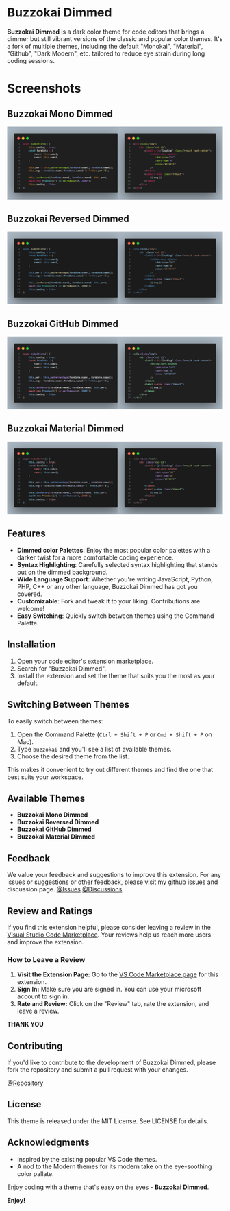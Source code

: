 # Buzzokai Dimmed

**Buzzokai Dimmed** is a dark color theme for code editors that brings a dimmer but still vibrant versions of the classic and popular color themes. It's a fork of multiple themes, including the default "Monokai", "Material", "Github", "Dark Modern", etc. tailored to reduce eye strain during long coding sessions.

# Screenshots

## Buzzokai Mono Dimmed

![Buzzokai Mono Dimmed](https://raw.githubusercontent.com/HRIDOY-BUZZ/buzzokai-dimmed/master/screenshots/1.mono.png)

## Buzzokai Reversed Dimmed

![Buzzokai Reversed Dimmed](https://raw.githubusercontent.com/HRIDOY-BUZZ/buzzokai-dimmed/master/screenshots/2.reversed.png)

## Buzzokai GitHub Dimmed

![Buzzokai GitHub Dimmed](https://raw.githubusercontent.com/HRIDOY-BUZZ/buzzokai-dimmed/master/screenshots/3.github.png)

## Buzzokai Material Dimmed

![Buzzokai Material Dimmed](https://raw.githubusercontent.com/HRIDOY-BUZZ/buzzokai-dimmed/master/screenshots/4.material.png)

## Features

- **Dimmed color Palettes**: Enjoy the most popular color palettes with a darker twist for a more comfortable coding experience.
- **Syntax Highlighting**: Carefully selected syntax highlighting that stands out on the dimmed background.
- **Wide Language Support**: Whether you're writing JavaScript, Python, PHP, C++ or any other language, Buzzokai Dimmed has got you covered.
- **Customizable**: Fork and tweak it to your liking. Contributions are welcome!
- **Easy Switching**: Quickly switch between themes using the Command Palette.

## Installation

1. Open your code editor's extension marketplace.
2. Search for "Buzzokai Dimmed".
3. Install the extension and set the theme that suits you the most as your default.

## Switching Between Themes

To easily switch between themes:

1. Open the Command Palette (`Ctrl + Shift + P` or `Cmd + Shift + P` on Mac).
2. Type `buzzokai` and you'll see a list of available themes.
3. Choose the desired theme from the list.

This makes it convenient to try out different themes and find the one that best suits your workspace.

## Available Themes

- **Buzzokai Mono Dimmed**
- **Buzzokai Reversed Dimmed**
- **Buzzokai GitHub Dimmed**
- **Buzzokai Material Dimmed**

## Feedback

We value your feedback and suggestions to improve this extension. For any issues or suggestions or other feedback, please visit my github issues and discussion page.
[@Issues](https://github.com/HRIDOY-BUZZ/buzzokai-dimmed/issues)
[@Discussions](https://github.com/HRIDOY-BUZZ/buzzokai-dimmed/discussions)

## Review and Ratings

If you find this extension helpful, please consider leaving a review in the [Visual Studio Code Marketplace](https://marketplace.visualstudio.com/items?itemName=HRIDOY-BUZZ.buzzokai-dimmed). Your reviews help us reach more users and improve the extension.

### How to Leave a Review

1. **Visit the Extension Page:** Go to the [VS Code Marketplace page](https://marketplace.visualstudio.com/items?itemName=HRIDOY-BUZZ.buzzokai-dimmed) for this extension.
2. **Sign In:** Make sure you are signed in. You can use your microsoft account to sign in.
3. **Rate and Review:** Click on the "Review" tab, rate the extension, and leave a review.

**THANK YOU**

## Contributing

If you'd like to contribute to the development of Buzzokai Dimmed, please fork the repository and submit a pull request with your changes.

[@Repository](https://github.com/HRIDOY-BUZZ/buzzokai-dimmed)

## License

This theme is released under the MIT License. See LICENSE for details.

## Acknowledgments

- Inspired by the existing popular VS Code themes.
- A nod to the Modern themes for its modern take on the eye-soothing color pallate.

Enjoy coding with a theme that's easy on the eyes - **Buzzokai Dimmed**.


**Enjoy!**


